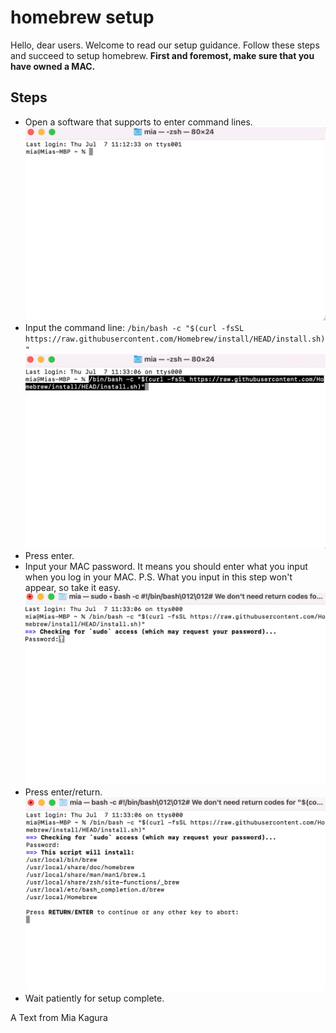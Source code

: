 # homebrew setup
Hello, dear users. Welcome to read our setup guidance. Follow these steps and succeed to setup homebrew.
**First and foremost, make sure that you have owned a MAC.**

## Steps
* Open a software that supports to enter command lines.
 ![Tux, the Linux mascot](/quick-start/setup-homebrew-step1.png)
* Input the command line:
`/bin/bash -c "$(curl -fsSL https://raw.githubusercontent.com/Homebrew/install/HEAD/install.sh)"`
 ![Tux, the Linux mascot](/quick-start/setup-homebrew-step2.png)
* Press enter.
* Input your MAC password. It means you should enter what you input when you log in your MAC.
P.S. What you input in this step won't appear, so take it easy.
 ![Tux, the Linux mascot](/quick-start/setup-homebrew-step4.png)
*  Press enter/return.
 ![Tux, the Linux mascot](/quick-start/setup-homebrew-step5.png)
*  Wait patiently for setup complete.

A Text from Mia Kagura
